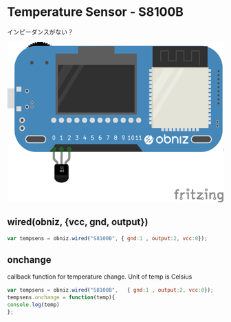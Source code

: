 # Temperature Sensor - S8100B
インピーダンスがない？


![photo of AnalogTempratureSensor](./wired.png)




## wired(obniz, {vcc, gnd, output})
```javascript
var tempsens = obniz.wired("S8100B", { gnd:1 , output:2, vcc:0});
```

## onchange
callback function for temperature change.
Unit of temp is Celsius

```javascript
var tempsens = obniz.wired("S8100B",   { gnd:1 , output:2, vcc:0});
tempsens.onchange = function(temp){
console.log(temp)
};
```
 

